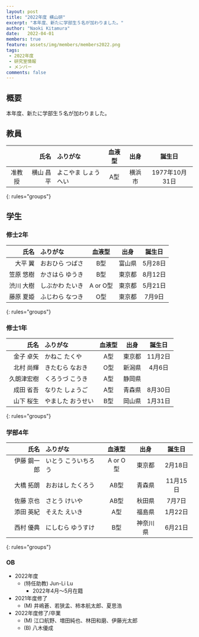 ```yaml
---
layout: post
title: "2022年度 横山研"
excerpt: "本年度、新たに学部生５名が加わりました。"
author: "Naoki Kitamura"
date:   2022-04-01
members: true
feature: assets/img/members/members2022.png
tags: 
 - 2022年度
 - 研究室情報
 - メンバー
comments: false
---
```

## 概要

本年度、新たに学部生５名が加わりました。<br>

## 教員

|        |      氏名 | ふりがな            | 血液型 |  出身  |     誕生日     |
| :----: | --------: | :------------------ | :----: | :----: | :------------: |
| 准教授 | 横山 昌平 | よこやま しょうへい |  A型   | 横浜市 | 1977年10月31日 |
{: rules="groups"}

## 学生

### 修士2年

|      氏名 | ふりがな        |  血液型  |  出身  | 誕生日  |
| --------: | :-------------- | :------: | :----: | :-----: |
|   大平 翼 | おおひら つばさ |   B型    | 富山県 | 5月28日 |
| 笠原 悠樹 | かさはら ゆうき |   B型    | 東京都 | 8月12日 |
| 渋川 大樹 | しぶかわ たいき | A or O型 | 東京都 | 5月21日 |
| 藤原 夏姫 | ふじわら なつき |   O型    | 東京都 | 7月9日  |
{: rules="groups"}

### 修士1年

|       氏名 | ふりがな          | 血液型 |  出身  | 誕生日  |
| ---------: | :---------------- | :----: | :----: | :-----: |
|  金子 卓矢 | かねこ たくや     |  A型   | 東京都 | 11月2日 |
|  北村 尚輝 | きたむら なおき   |  O型   | 新潟県 | 4月6日  |
| 久朗津宏樹 | くろうづ こうき   |  A型   | 静岡県 |         |
|  成田 省吾 | なりた しょうご   |  A型   | 青森県 | 8月30日 |
|  山下 桜生 | やました おうせい |  B型   | 岡山県 | 1月31日 |
{: rules="groups"}

### 学部4年

|        氏名 | ふりがな            |  血液型  |   出身   |  誕生日  |
| ----------: | :------------------ | :------: | :------: | :------: |
| 伊藤 鋼一郎 | いとう こういちろう | A or O型 |  東京都  | 2月18日  |
|   大橋 拓朗 | おおはし たくろう   |   AB型   |  青森県  | 11月15日 |
|   佐藤 京也 | さとう けいや       |   AB型   |  秋田県  |  7月7日  |
|   添田 英紀 | そえた えいき       |   A型    |  福島県  | 1月22日  |
|   西村 優典 | にしむら ゆうすけ   |   B型    | 神奈川県 | 6月21日  |
{: rules="groups"}

### OB

* 2022年度
    * (特任助教) Jun-Li Lu
        * 2022年4月～5月在籍
* 2021年度修了
    * (M) 井嶋蒼、若狭孟、柿本航太郎、夏思浩
* 2022年度修了/卒業
    * (M) 江口航野、増田純也、林田和磨、伊藤光太郎
    * (B) 八木優成
